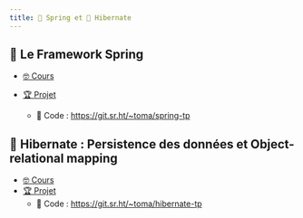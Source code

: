 ```yaml
---
title:  Spring et 󱘻 Hibernate
---
```


##  Le Framework Spring

- [🤓 Cours](/cours/spring/cours)

- [🏆 Projet](/cours/spring/projet)
  -   Code : <https://git.sr.ht/~toma/spring-tp>

## 󱘻 Hibernate : Persistence des données et Object-relational mapping

- [🤓 Cours](/cours/hibernate/cours)
- [🏆 Projet](/cours/spring/projet)
  -  Code : <https://git.sr.ht/~toma/hibernate-tp>
